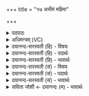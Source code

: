 +++
title = "१७ अभीमं महिमा"

+++
<details><summary>पदपाठः</summary>

अ॒भि। इ॒मम्। म॒हि॒मा। दिव॑म्। विप्रः॑। ब॒भू॒व॒। स॒प्रथा॒ इति॑ स॒ऽप्रथाः॑। उ॒त। श्रव॑सा। पृ॒थि॒वीम्। सम्। सी॒द॒स्व॒। म॒हान्। अ॒सि॒। रोच॑स्व। दे॒व॒वीत॑म॒ इति॑ देव॒ऽवीत॑मः। वि। धू॒मम्। अ॒ग्ने॒। अ॒रु॒षम्। मि॒ये॒ध्य॒। सृ॒ज। प्र॒श॒स्त॒। द॒र्श॒तम्। १७।
</details>

<details><summary>अधिमन्त्रम् (VC)</summary>

- अग्निर्देवता
- दीर्घतमा ऋषिः
- निचृदतिशक्वरी
- पञ्चमः
</details>

<details><summary>दयानन्द-सरस्वती (हि) - विषयः</summary>

फिर उसी विषय को अगले मन्त्र में कहा है ॥
</details>

<details><summary>दयानन्द-सरस्वती (हि) - पदार्थः</summary>

पदार्थान्वयभाषाः -  हे (प्रशस्त) प्रशंसा को प्राप्त (मियेध्य) दुष्टों को दूर करनेहारे (अग्ने) अग्नि के तुल्य प्रकाशमान तेजस्वी विद्वन् ! (महिमा) महागुणविशिष्ट (सप्रथाः) प्रसिद्ध उत्तम कीर्तिवाले (विप्रः) बुद्धिमान् आप (इमम्) इस (दिवम्) अविद्यादि गुणों के प्रकाश को (अभि, बभूव) तिरस्कृत करते हैं (उत) और (श्रवसा) सुनने वा अन्न के साथ (पृथिवीम्) भूमि पर (सम्, सीदस्व) सम्यक् बैठिये, जिस कारण (देववीतमः) दिव्य गुणों वा विद्वानों के अतिशय कर प्राप्त होनेवाले (महान्) महात्मा (असि) हैं, जिससे (रोचस्व) सब ओर से प्रसन्न हूजिये और (अरुषम्) थोड़े लाल रङ्ग से युक्त इसी से (दर्शतम्) देखने योग्य (धूमम्) धुएँ को होम द्वारा (वि, सृज) विशेष कर उत्पन्न कीजिये ॥१७ ॥
</details>

<details><summary>दयानन्द-सरस्वती (हि) - भावार्थः</summary>

भावार्थभाषाः -  यही मनुष्यों की महिमा है जो ब्रह्मचर्य के साथ विद्या को प्राप्त हो सर्वत्र फैलाकर शुभ गुणों का प्रचार करके सृष्टिविद्या की उन्नति करते हैं ॥१७ ॥
</details>

<details><summary>दयानन्द-सरस्वती (सं) - विषयः</summary>

पुनस्तमेव विषयमाह ॥
</details>

<details><summary>दयानन्द-सरस्वती (सं) - पदार्थः</summary>

पदार्थान्वयभाषाः -  हे प्रशस्त मियेध्याग्ने ! महिमा सप्रथा विप्रस्त्वमिमं दिवमभि बभूव। उतापि श्रवसा पृथिवीं सं सीदस्व यतो देववीतमो महानसि तस्माद्रोचस्वारुषं दर्शतं धूमं विसृज ॥१७ ॥
</details>

<details><summary>दयानन्द-सरस्वती (सं) - भावार्थः</summary>

भावार्थभाषाः -  अयमेव मनुष्याणां महिमा यद् ब्रह्मचर्य्येण विद्यां प्राप्य सर्वत्र विस्तार्य्य शुभानां गुणानां प्रचारं कृत्वा सृष्टिविद्यामुन्नयन्ति ॥१७ ॥
</details>

<details><summary>सविता जोशी ← दयानन्दः (म) - भावार्थः</summary>

भावार्थभाषाः -  जे ब्रह्मचर्याने विद्या प्राप्त करतात. त्या विद्येचा व शुभगुणांचा सर्वत्र प्रसार करतात आणि सृष्टिविद्येची वाढ करतात तीच माणसे श्रेष्ठ असतात.
</details>
